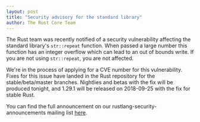 ```yaml
---
layout: post
title: "Security advisory for the standard library"
author: The Rust Core Team
---
```


The Rust team was recently notified of a security vulnerability affecting
the standard library's `str::repeat` function. When passed a large number this
function has an integer overflow which can lead to an out of bounds write. If
you are not using `str::repeat`, you are not affected.

We're in the process of applying for a CVE number for this vulnerability. Fixes
for this issue have landed in the Rust repository for the stable/beta/master branches.
Nightlies and betas with the fix will be produced tonight, and 1.29.1 will be
released on 2018-09-25 with the fix for stable Rust.

You can find the full announcement on our rustlang-security-announcements mailing
list [here].

[here]: https://groups.google.com/forum/#!topic/rustlang-security-announcements/CmSuTm-SaU0
